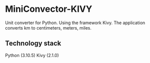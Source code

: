 # MiniConvector-KIVY
 Unit converter for Python. Using the framework Kivy.
 The application converts km to centimeters, meters, miles.
 
## Technology stack
 Python (3.10.5)
 Kivy (2.1.0)
